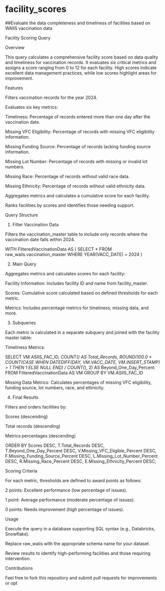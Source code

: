 # facility_scores
##Evaluate the data completeness and timeliness of facilities based on WAIIS vaccination data

Facility Scoring Query

Overview

This query calculates a comprehensive facility score based on data quality and timeliness for vaccination records. It evaluates six critical metrics and assigns a score ranging from 0 to 12 for each facility. High scores indicate excellent data management practices, while low scores highlight areas for improvement.

Features

Filters vaccination records for the year 2024.

Evaluates six key metrics:

Timeliness: Percentage of records entered more than one day after the vaccination date.

Missing VFC Eligibility: Percentage of records with missing VFC eligibility information.

Missing Funding Source: Percentage of records lacking funding source information.

Missing Lot Number: Percentage of records with missing or invalid lot numbers.

Missing Race: Percentage of records without valid race data.

Missing Ethnicity: Percentage of records without valid ethnicity data.

Aggregates metrics and calculates a cumulative score for each facility.

Ranks facilities by scores and identifies those needing support.

Query Structure

1. Filter Vaccination Data

Filters the vaccination_master table to include only records where the vaccination date falls within 2024.

WITH FilteredVaccinationData AS (
    SELECT *
    FROM raw_waiis.vaccination_master
    WHERE YEAR(VACC_DATE) = 2024
)

2. Main Query

Aggregates metrics and calculates scores for each facility:

Facility Information: Includes facility ID and name from facility_master.

Scores: Cumulative score calculated based on defined thresholds for each metric.

Metrics: Includes percentage metrics for timeliness, missing data, and more.

3. Subqueries

Each metric is calculated in a separate subquery and joined with the facility master table:

Timeliness Metrics:

SELECT
    VM.ASIIS_FAC_ID,
    COUNT(*) AS Total_Records,
    ROUND(100.0 * COUNT(CASE WHEN DATEDIFF(DAY, VM.VACC_DATE, VM.INSERT_STAMP) > 1 THEN 1 ELSE NULL END) / COUNT(*), 2) AS Beyond_One_Day_Percent
FROM FilteredVaccinationData AS VM
GROUP BY VM.ASIIS_FAC_ID

Missing Data Metrics: Calculates percentages of missing VFC eligibility, funding source, lot numbers, race, and ethnicity.

4. Final Results

Filters and orders facilities by:

Scores (descending)

Total records (descending)

Metrics percentages (descending)

ORDER BY
    Scores DESC,
    T.Total_Records DESC,
    T.Beyond_One_Day_Percent DESC,
    V.Missing_VFC_Eligible_Percent DESC,
    F.Missing_Funding_Source_Percent DESC,
    L.Missing_Lot_Number_Percent DESC,
    R.Missing_Race_Percent DESC,
    E.Missing_Ethnicity_Percent DESC;

Scoring Criteria

For each metric, thresholds are defined to award points as follows:

2 points: Excellent performance (low percentage of issues).

1 point: Average performance (moderate percentage of issues).

0 points: Needs improvement (high percentage of issues).

Usage

Execute the query in a database supporting SQL syntax (e.g., Databricks, Snowflake).

Replace raw_waiis with the appropriate schema name for your dataset.

Review results to identify high-performing facilities and those requiring intervention.


Contributions

Feel free to fork this repository and submit pull requests for improvements or opt
